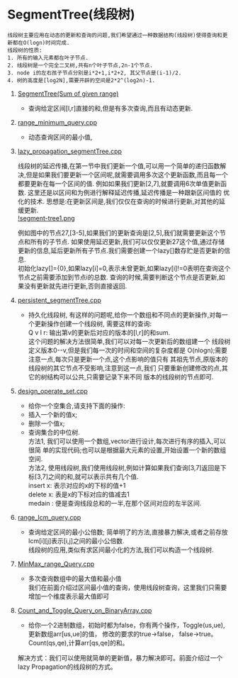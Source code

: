 # SegmentTree(线段树)
    线段树主要应用在动态的更新和查询的问题,我们希望通过一种数据结构(线段树)使得查询和更新都在O(logn)时间完成.
    线段树的性质:
    1. 所有的输入元素都在叶子节点.
    2. 线段树是一个完全二叉树,共有n个叶子节点,2n-1个节点.
    3. node i的左右孩子节点分别是i*2+1,i*2+2, 其父节点是(i-1)/2.
    4. 树的高度是[log2N],需要开辟的空间是2*2^(log2n)-1.       

1. [SegmentTree(Sum of given range)](./sum_of_given_range.cpp)
    
    + 查询给定区间[l,r]直接的和,但是有多次查询,而且有动态更新.

2. [range_minimum_query.cpp](./range_minimum_query.cpp)

    + 动态查询区间的最小值,


 3. [lazy_propagation_segmentTree.cpp](./lazy_propagation_segmentTree.cpp)
    
    线段树的延迟传播,在第一节中我们更新一个值,可以用一个简单的递归函数解决,但是如果我们要更新一个区间呢,就需要调用多次这个更新函数,而且每一个都要更新在每一个区间的值.
    例如如果我们更新[2,7],就要调用6次单值更新函数.
    这里还是以区间和为例进行解释延迟传播,延迟传播是一种跟新区间值的
    优化的技术.
    思想是:在更新区间是,我们仅仅在查询的时候进行更新,对其他的延缓更新.     
    [!segment-tree1.png](../assert/segment-tree1.png)
    
    例如图中的节点27,[3-5],如果我们的更新查询是[2,5],我们就需要更新这个节点和所有的子节点.
    如果使用延迟更新,我们可以仅仅更新27这个值,通过存储更新的信息,延后更新所有子节点.我们需要创建一个lazy[]数存贮是否更新的信息.  
    初始化lazy[]={0},如果lazy[i]=0,表示未曾更新,如果lazy[i]!=0表明在查询这个节点之前需要添加到节点i的总数.
    查询的时候,需要判断这个节点是否更新,如果没有更新就先进行更新,否则直接返回.

4. [persistent_segmentTree.cpp](./persistent_segmentTree.cpp)
    
    + 持久化线段树,
    有这样的问题呢,给你一个数组和不同点的更新操作,对每一个更新操作创建一个线段树,
    需要这样的查询:    
        Q v l r: 输出第v的更新后对应的版本的[l,r]的和sum.      
    这个问题的解决方法很简单,我们可以对每一次更新后的数组建一个
    线段树定义版本0--v,但是我们每一次的时间和空间的复杂度都是
    O(nlogn);需要注意一点,每次只是更新一个点,这个点影响的值只有
    其祖先节点,原版本的线段树的其它节点不受影响,注意到这一点,我们
    只要重新创建修改的点,其它的树结构可以公共,只需要记录下来不同
    版本的线段树的节点即可.
5. [design_operate_set.cpp](./design_operate_set.cpp)
    
    + 给你一个空集合,请支持下面的操作:
    * 插入一个新的值x; 
    * 删除一个值x; 
    * 查询集合的中位树.     
    方法1,
    我们可以使用一个数组,vector进行设计,每次进行有序的插入,可以很简
    单的实现代码;也可以是根据最大元素的设置,开始设置一个新的数组空间.  
    方法2,
    使用线段树,我们使用线段树,例如计算如果我们查询[3,7]返回是下标[3,7]之间的和,就可以表示共有几个值.     
    insert x: 表示对应的x的下标的值+1     
    delete x: 表是x的下标对应的值减去1     
    medain : 便是查询线段总和的一半,在那个区间对应的左半区间.
6. [range_lcm_query.cpp](./range_lcm_query.cpp)

    + 查询给定区间的最小公倍数;
    简单明了的方法,直接暴力解决,或者之前存放lcm[i][j]表示[i,j]之间的最小公倍数.      
    线段树的应用,类似有求区间最小化的方法,我们可以构造一个线段树.


7. [MinMax_range_Query.cpp](./MinMax_range_Query.cpp)
    
    + 多次查询数组中的最大值和最小值   
    我们在前面介绍过区间最小值的查询，使用线段树查询，这里我们只需要增加一个维度表示最大值即可
 

8. [Count_and_Toggle_Query_on_BinaryArray.cpp](./Count_and_Toggle_Query_on_BinaryArray.cpp)

    + 给你一个2进制数组，初始时都为false，你有两个操作，Toggle(us,ue),更新数组arr[us,ue]的值，
    修改的要求的true->false， false->true。Count(qs,qe),计算arr[qs,qe]的和。

    解决方式：我们可以使用就简单的更新值，暴力解决即可。前面介绍过一个lazy Propagation的线段树的方式。
    
    

